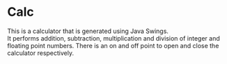# Calc
This is a calculator that is generated using Java Swings.<br/>
It performs addition, subtraction, multiplication and division of integer and floating point numbers.
There is an on and off point to open and close the calculator respectively.
